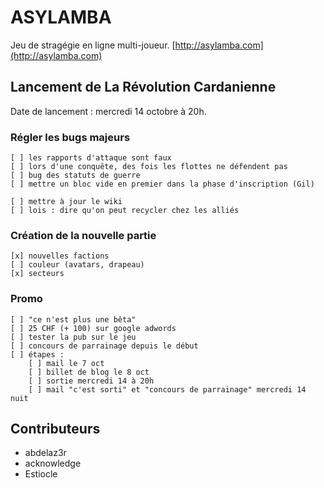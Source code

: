 # ASYLAMBA

Jeu de stragégie en ligne multi-joueur. [http://asylamba.com](http://asylamba.com)

## Lancement de **La Révolution Cardanienne**

Date de lancement : mercredi 14 octobre à 20h.

### Régler les bugs majeurs

```
[ ] les rapports d'attaque sont faux
[ ] lors d'une conquête, des fois les flottes ne défendent pas
[ ] bug des statuts de guerre
[ ] mettre un bloc vide en premier dans la phase d'inscription (Gil)
```

```
[ ] mettre à jour le wiki
[ ] lois : dire qu'on peut recycler chez les alliés
```

### Création de la nouvelle partie

```
[x] nouvelles factions
[ ] couleur (avatars, drapeau)
[x] secteurs
```

### Promo

```
[ ] "ce n'est plus une bêta"
[ ] 25 CHF (+ 100) sur google adwords
[ ] tester la pub sur le jeu
[ ] concours de parrainage depuis le début
[ ] étapes :
	[ ] mail le 7 oct
	[ ] billet de blog le 8 oct
	[ ] sortie mercredi 14 à 20h
	[ ] mail "c'est sorti" et "concours de parrainage" mercredi 14 nuit
```


## Contributeurs

* abdelaz3r
* acknowledge
* Estiocle